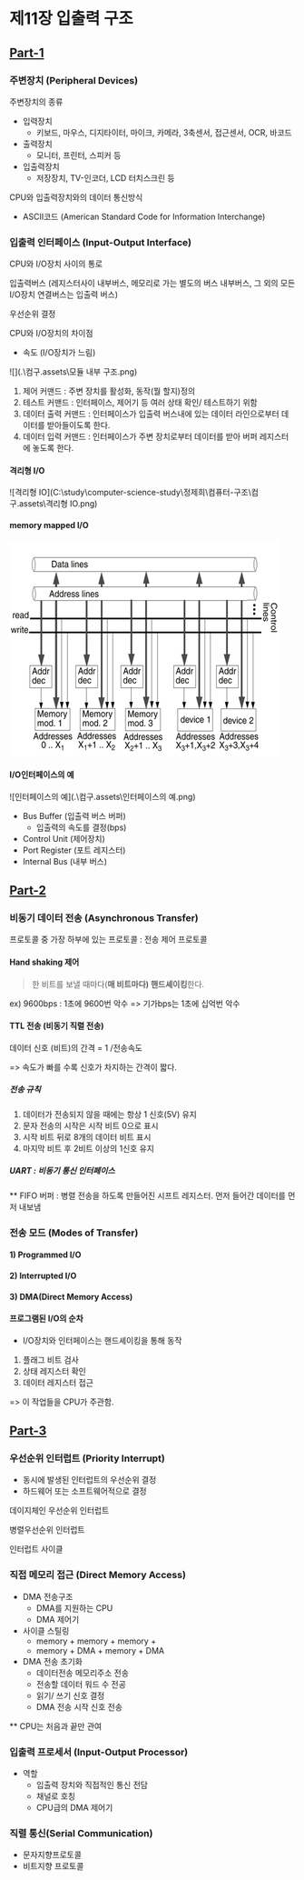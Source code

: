 # 제11장 입출력 구조

## [Part-1](https://www.youtube.com/watch?v=jbx2HolVQqk&list=PLc8fQ-m7b1hCHTT7VH2oo0Ng7Et096dYc&index=27)

### 주변장치 (Peripheral Devices)

주변장치의 종류

- 입력장치
  - 키보드, 마우스, 디지타이터, 마이크, 카메라, 3축센서, 접근센서, OCR, 바코드
- 출력장치
  - 모니터, 프린터, 스피커 등
- 입출력장치
  - 저장장치, TV-인코더, LCD 터치스크린 등



CPU와 입출력장치와의 데이터 통신방식

- ASCII코드 (American Standard Code for Information Interchange)

  

### 입출력 인터페이스 (Input-Output Interface)

CPU와 I/O장치 사이의 통로

입출력버스 (레지스터사이 내부버스, 메모리로 가는 별도의 버스 내부버스, 그 외의 모든 I/O장치 연결버스는 입출력 버스)



우선순위 결정



CPU와 I/O장치의 차이점

- 속도 (I/O장치가 느림) 



![](.\컴구.assets\모듈 내부 구조.png)



1. 제어 커맨드 : 주변 장치를 활성화, 동작(뭘 할지)정의
2. 테스트 커맨드 : 인터페이스, 제어기 등 여러 상태 확인/ 테스트하기 위함
3. 데이터 출력 커맨드 : 인터페이스가 입출력 버스내에 있는 데이터 라인으로부터 데이터를 받아들이도록 한다.
4. 데이터 입력 커맨드 : 인터페이스가 주변 장치로부터 데이터를 받아 버퍼 레지스터에 놓도록 한다.



#### 격리형 I/O

![격리형 IO](C:\study\computer-science-study\정제희\컴퓨터-구조\컴구.assets\격리형 IO.png)



#### memory mapped I/O

![memory_mapped_IO](.\컴구.assets\memory_mapped_IO.png)


#### I/O인터페이스의 예

![인터페이스의 예](.\컴구.assets\인터페이스의 예.png)

- Bus Buffer (입출력 버스 버퍼)
  - 입출력의 속도를 결정(bps)
- Control Unit (제어장치)
- Port Register (포트 레지스터)
- Internal Bus (내부 버스)



## [Part-2](https://www.youtube.com/watch?v=9faaqyzw28I&list=PLc8fQ-m7b1hCHTT7VH2oo0Ng7Et096dYc&index=28)

### 비동기 데이터 전송 (Asynchronous Transfer)

프로토콜 중 가장 하부에 있는 프로토콜 : 전송 제어 프로토콜



#### Hand shaking 제어

> 한 비트를 보낼 때마다(**매 비트마다) 핸드셰이킹**한다.

ex) 9600bps : 1초에 9600번 악수 => 기가bps는 1초에 십억번 악수



#### TTL 전송 (비동기 직렬 전송)

데이터 신호 (비트)의 간격 = 1 /전송속도

=> 속도가 빠를 수록 신호가 차지하는 간격이 짧다. 



##### 전송 규칙

1. 데이터가 전송되지 않을 때에는 항상 1 신호(5V) 유지
2. 문자 전송의 시작은 시작 비트 0으로 표시
3. 시작 비트 뒤로 8개의 데이터 비트 표시
4. 마지막 비트 후 2비트 이상의 1신호 유지



##### UART : 비동기 통신 인터페이스

** FIFO 버퍼 : 병렬 전송을 하도록 만들어진 시프트 레지스터. 먼저 들어간 데이터를 먼저 내보냄



### 전송 모드 (Modes of Transfer)

#### 1) Programmed I/O

#### 2) Interrupted I/O

#### 3) DMA(Direct Memory Access)



#### 프로그램된 I/O의 순차

- I/O장치와 인터페이스는 핸드셰이킹을 통해 동작

1. 플래그 비트 검사
2. 상태 레지스터 확인
3. 데이터 레지스터 접근

=> 이 작업들을 CPU가 주관함.



## [Part-3](https://www.youtube.com/watch?v=ufXNH7RsAro&list=PLc8fQ-m7b1hCHTT7VH2oo0Ng7Et096dYc&index=29)

### 우선순위 인터럽트 (Priority Interrupt)

- 동시에 발생된 인터럽트의 우선순위 결정
- 하드웨어 또는 소프트웨어적으로 결정



데이지체인 우선순위 인터럽트

병렬우선순위 인터럽트

인터럽트 사이클



### 직접 메모리 접근 (Direct Memory Access)

- DMA 전송구조
  - DMA를 지원하는 CPU
  - DMA 제어기
- 사이클 스틸링
  - memory + memory + memory +
  - memory + DMA + memory + DMA
- DMA 전송 초기화 
  - 데이터전송 메모리주소 전송
  - 전송할 데이터 워드 수 전공
  - 읽기/ 쓰기 신호 결정
  - DMA 전송 시작 신호 전송



** CPU는 처음과 끝만 관여



### 입출력 프로세서 (Input-Output Processor)

- 역할
  - 입출력 장치와 직접적인 통신 전담
  - 채널로 호칭
  - CPU급의 DMA 제어기



### 직렬 통신(Serial Communication)

- 문자지향프로토콜
- 비트지향 프로토콜